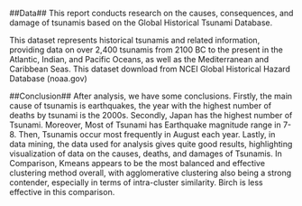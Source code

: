 ##Data##
This report conducts research on the causes, consequences, and damage of tsunamis based on the Global Historical Tsunami Database.  
 
This dataset represents historical tsunamis and related information, providing data on over 2,400 tsunamis from 2100 BC to the present in the Atlantic, Indian, and Pacific Oceans, as well as the Mediterranean and Caribbean Seas. This dataset download from NCEI Global Historical Hazard Database (noaa.gov)

##Conclusion##
After analysis, we have some conclusions. Firstly, the main cause of tsunamis is earthquakes, the year with the highest number of deaths by tsunami is the 2000s. Secondly, Japan has the highest number of Tsunami.  Moreover, Most of Tsunami has Earthquake magnitude range in 7-8. Then, Tsunamis occur most frequently in August each year. Lastly, in data mining, the data used for analysis gives quite good results, highlighting visualization of data on the causes, deaths, and damages of Tsunamis. In Comparison, Kmeans appears to be the most balanced and effective clustering method overall, with agglomerative clustering also being a strong contender, especially in terms of intra-cluster similarity. Birch is less effective in this comparison.
